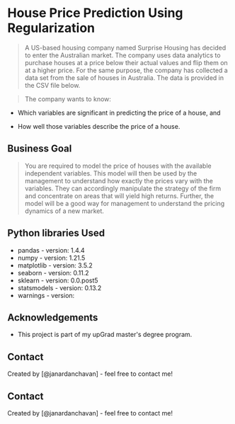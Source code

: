# House Price Prediction Using Regularization
> A US-based housing company named Surprise Housing has decided to enter the Australian market. The company uses data analytics to purchase houses at a price below their actual values and flip them on at a higher price. For the same purpose, the company has collected a data set from the sale of houses in Australia. The data is provided in the CSV file below.

> The company wants to know:

* Which variables are significant in predicting the price of a house, and

* How well those variables describe the price of a house.

## Business Goal
> You are required to model the price of houses with the available independent variables. This model will then be used by the management to understand how exactly the prices vary with the variables. They can accordingly manipulate the strategy of the firm and concentrate on areas that will yield high returns. Further, the model will be a good way for management to understand the pricing dynamics of a new market.


## Python libraries Used
- pandas - version: 1.4.4
- numpy - version: 1.21.5
- matplotlib - version: 3.5.2
- seaborn - version: 0.11.2
- sklearn - version: 0.0.post5
- statsmodels - version: 0.13.2
- warnings - version: 

<!-- As the libraries versions keep on changing, it is recommended to mention the version of library used in this project -->

## Acknowledgements
- This project is part of my upGrad master's degree program.


## Contact
Created by [@janardanchavan] - feel free to contact me!


<!-- Optional -->
<!-- ## License -->
<!-- This project is open source and available under the [... License](). -->

<!-- You don't have to include all sections - just the one's relevant to your project -->

## Contact
Created by [@janardanchavan] - feel free to contact me!


<!-- Optional -->
<!-- ## License -->
<!-- This project is open source and available under the [... License](). -->

<!-- You don't have to include all sections - just the one's relevant to your project -->
